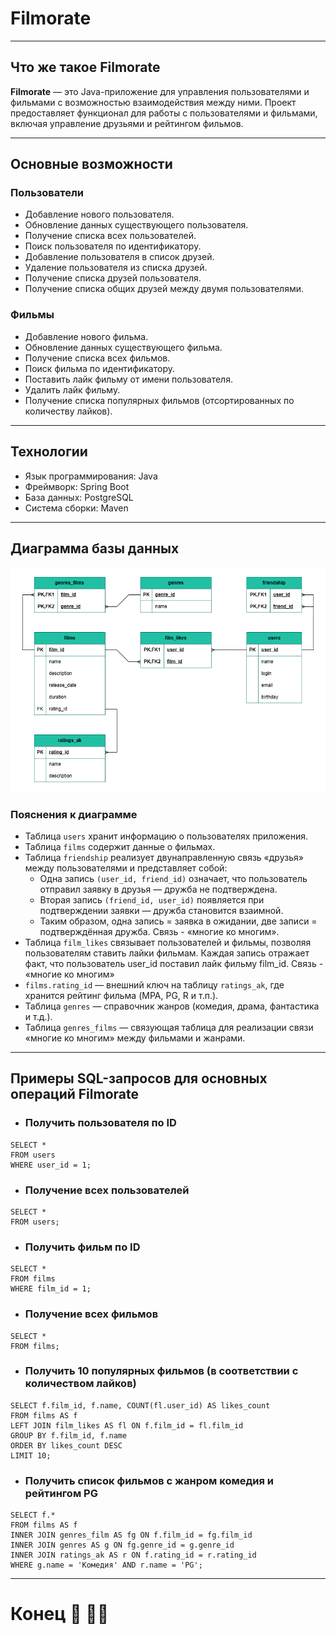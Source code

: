 # **Filmorate**
___
## Что же такое Filmorate  
**Filmorate** — это Java-приложение для управления пользователями 
и фильмами с возможностью взаимодействия между ними. Проект предоставляет функционал для работы с пользователями 
и фильмами, включая управление друзьями и рейтингом фильмов. 
___
## Основные возможности

### Пользователи
- Добавление нового пользователя.
- Обновление данных существующего пользователя.
- Получение списка всех пользователей.
- Поиск пользователя по идентификатору.
- Добавление пользователя в список друзей.
- Удаление пользователя из списка друзей.
- Получение списка друзей пользователя.
- Получение списка общих друзей между двумя пользователями.

### Фильмы
- Добавление нового фильма.
- Обновление данных существующего фильма.
- Получение списка всех фильмов.
- Поиск фильма по идентификатору.
- Поставить лайк фильму от имени пользователя.
- Удалить лайк фильму.
- Получение списка популярных фильмов (отсортированных по 
количеству лайков).
___
## Технологии

- Язык программирования: Java
- Фреймворк: Spring Boot
- База данных: PostgreSQL
- Система сборки: Maven
___
## Диаграмма базы данных
![](src/main/resources/image/БД.png)

### Пояснения к диаграмме
- Таблица `users` хранит информацию о пользователях приложения.
- Таблица `films` содержит данные о фильмах.
- Таблица `friendship` реализует 
двунаправленную связь «друзья» между пользователями и представляет собой:
  - Одна запись `(user_id, friend_id)` означает, что пользователь отправил заявку в друзья — дружба не подтверждена.
  - Вторая запись `(friend_id, user_id)` появляется при подтверждении заявки — дружба становится взаимной.
  - Таким образом, одна запись = заявка в ожидании, две записи = подтверждённая дружба. Связь - «многие ко многим».
- Таблица `film_likes` связывает пользователей и фильмы, позволяя пользователям ставить лайки фильмам. Каждая запись отражает факт, что пользователь user_id поставил лайк фильму film_id. Связь - «многие ко многим»
- `films.rating_id` — внешний ключ на таблицу `ratings_ak`, где хранится рейтинг фильма (MPA, PG, R и т.п.).
- Таблица `genres` — справочник жанров (комедия, драма, фантастика и т.д.).
- Таблица `genres_films` — связующая таблица для реализации связи «многие ко многим» между фильмами и жанрами.
___

## Примеры SQL-запросов для основных операций Filmorate

- ### Получить пользователя по ID
```
SELECT * 
FROM users 
WHERE user_id = 1;
```
- ### Получение всех пользователей
```
SELECT * 
FROM users;
```
- ### Получить фильм по ID
```
SELECT * 
FROM films 
WHERE film_id = 1;
```
- ### Получение всех фильмов
```
SELECT * 
FROM films;
```
- ### Получить 10 популярных фильмов (в соответствии с количеством лайков)
```
SELECT f.film_id, f.name, COUNT(fl.user_id) AS likes_count
FROM films AS f
LEFT JOIN film_likes AS fl ON f.film_id = fl.film_id
GROUP BY f.film_id, f.name
ORDER BY likes_count DESC
LIMIT 10;
```
- ### Получить список фильмов с жанром комедия и рейтингом PG
```
SELECT f.*
FROM films AS f
INNER JOIN genres_film AS fg ON f.film_id = fg.film_id
INNER JOIN genres AS g ON fg.genre_id = g.genre_id
INNER JOIN ratings_ak AS r ON f.rating_id = r.rating_id
WHERE g.name = 'Комедия' AND r.name = 'PG';
```
___
# Конец :japanese_goblin: :vampire_man:
